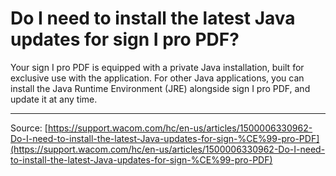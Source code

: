 # Do I need to install the latest Java updates for sign Ι pro PDF?

Your sign Ι pro PDF is equipped with a private Java installation, built for exclusive use with the application. For other Java applications, you can install the Java Runtime Environment (JRE) alongside sign Ι pro PDF, and update it at any time.

---
Source: [https://support.wacom.com/hc/en-us/articles/1500006330962-Do-I-need-to-install-the-latest-Java-updates-for-sign-%CE%99-pro-PDF](https://support.wacom.com/hc/en-us/articles/1500006330962-Do-I-need-to-install-the-latest-Java-updates-for-sign-%CE%99-pro-PDF)

